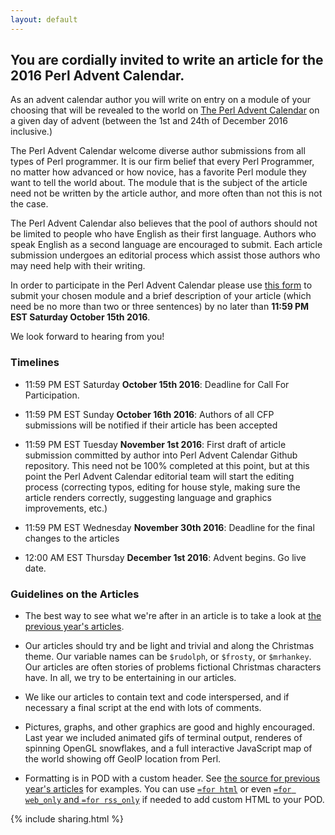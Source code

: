 ```yaml
---
layout: default
---
```


## You are cordially invited to write an article for the 2016 Perl Advent Calendar.

As an advent calendar author you will write on entry on a module of your
choosing that will be revealed to the world on
[The Perl Advent Calendar](http://www.perladvent.org/)
on a given day of advent (between the 1st and 24th of December 2016 inclusive.)

The Perl Advent Calendar welcome diverse author submissions from all types of
Perl programmer.  It is our firm belief that every Perl Programmer, no matter
how advanced or how novice, has a favorite Perl module they want to tell the
world about.  The module that is the subject of the article need not be written
by the article author, and more often than not this is not the case.

The Perl Advent Calendar also believes that the pool of authors should not be
limited to people who have English as their first language.  Authors who speak
English as a second language are encouraged to submit.  Each article submission
undergoes an editorial process which assist those authors who may need help
with their writing.

In order to participate in the Perl Advent Calendar please use
[this form](https://docs.google.com/forms/d/e/1FAIpQLSfQUctVOLGhwCZtBKlnPaGxcszmQiBsq5Wck-t5ceGpB6C1IQ/viewform)
to submit your chosen module and a brief description of your article (which need
be no more than two or three sentences) by no later than **11:59 PM EST Saturday
October 15th 2016**.

We look forward to hearing from you!

### Timelines ###

* 11:59 PM EST Saturday **October 15th 2016**:
  Deadline for Call For Participation.

* 11:59 PM EST Sunday **October 16th 2016**: Authors of all CFP submissions will
  be notified if their article has been accepted

* 11:59 PM EST Tuesday **November 1st 2016**: First draft of article submission
  committed by author into Perl Advent Calendar Github repository.  This need
  not be 100% completed at this point, but at this point the Perl Advent
  Calendar editorial team will start the editing process (correcting typos,
  editing for house style, making sure the article renders correctly, suggesting
  language and graphics improvements, etc.)

* 11:59 PM EST Wednesday **November 30th 2016**: Deadline for the final changes
  to the articles

* 12:00 AM EST Thursday **December 1st 2016**: Advent begins.  Go live date.

### Guidelines on the Articles ###

- The best way to see what we're after in an article is to take a look at
  [the previous year's articles](http://www.perladvent.org/2015/).

- Our articles should try and be light and trivial and along the Christmas theme.  Our variable names can be `$rudolph`, or `$frosty`, or `$mrhankey`.  Our articles
are often stories of problems fictional Christmas characters have.  In all, we
try to be entertaining in our articles.

- We like our articles to contain text and code interspersed, and if necessary a final script at the end with lots of comments.

- Pictures, graphs, and other graphics are good and highly encouraged.  Last year we included animated gifs of terminal output, renderes of spinning OpenGL snowflakes, and a full interactive JavaScript map of the world showing off GeoIP location from Perl.

- Formatting is in POD with a custom header.  See [the source for previous year's articles](https://github.com/perladvent/Perl-Advent/tree/master/2015/articles) for examples.  You can use [`=for html`](https://github.com/perladvent/Perl-Advent/blame/master/2015/articles/2015-12-02.pod#L75) or even [`=for web_only` and `=for rss_only`](https://github.com/perladvent/Perl-Advent/blame/master/2015/articles/2015-12-01.pod#L7) if needed to add custom HTML to your POD.

{% include sharing.html %}
